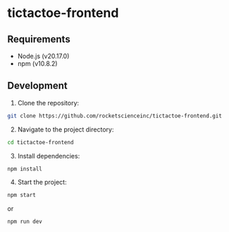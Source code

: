 # tictactoe-frontend

## Requirements
- Node.js (v20.17.0)
- npm (v10.8.2)
  
## Development
1. Clone the repository:
```bash
git clone https://github.com/rocketscienceinc/tictactoe-frontend.git
```
2. Navigate to the project directory:
```bash
cd tictactoe-frontend
```
3. Install dependencies:
```bash
npm install
```
4. Start the project:
```bash
npm start
```
or
```bash
npm run dev
```
